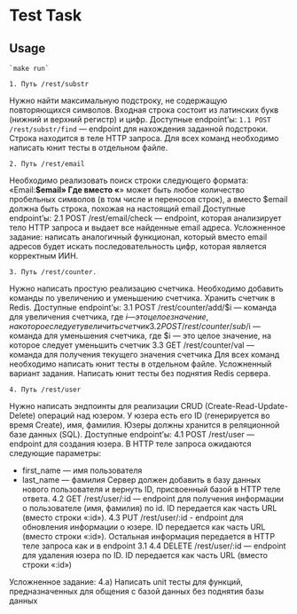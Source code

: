 
# Test Task

## Usage
    `make run`


`1. Путь /rest/substr`

Нужно найти максимальную подстроку, не содержащую повторяющихся символов.
Входная строка состоит из латинских букв (нижний и верхний регистр) и цифр.
Доступные endpoint’ы:
`1.1 POST /rest/substr/find` — 
endpoint для нахождения заданной подстроки. Строка
находится в теле HTTP запроса.
Для всех команд необходимо написать юнит тесты в отдельном файле.

`2. Путь /rest/email`

Необходимо реализовать поиск строки следующего формата:
«Email:__$email»
Где вместо «__» может быть любое количество пробельных символов (в том числе и
переносов строк), а вместо $email должна быть строка, похожая на настоящий email
Доступные endpoint’ы:
2.1 POST /rest/email/check — endpoint, которая анализирует тело HTTP запроса и
выдает все найденные email адреса.
Усложненное задание: написать аналогичный функционал, который вместо
email адресов будет искать последовательность цифр, которая является
корректным ИИН.

`3. Путь /rest/counter.`

Нужно написать простую реализацию счетчика. Необходимо добавить команды по
увеличению и уменьшению счетчика. Хранить счетчик в Redis.
Доступные endpoint’ы:
3.1 POST /rest/counter/add/$i — команда для увеличения счетчика, где $i — это целое
значение, на которое следует увеличить счетчик
3.2 POST /rest/counter/sub/$i — команда для уменьшения счетчика, где $i — это целое
значение, на которое следует уменьшить счетчик
3.3 GET /rest/counter/val — команда для получения текущего значения счетчика
Для всех команд необходимо написать юнит тесты в отдельном файле.
Усложненный вариант задания. Написать юнит тесты без поднятия Redis
сервера.

`4. Путь /rest/user`

Нужно написать эндпоинты для реализации CRUD (Create-Read-Update-Delete)
операций над юзером. У юзера есть его ID (генерируется во время Create), имя,
фамилия. Юзеры должны хранится в реляционной базе данных (SQL).
Доступные endpoint’ы:
4.1 POST /rest/user — endpoint для создания юзера. В HTTP теле запроса ожидаются
следующие параметры:
* first_name — имя пользователя
* last_name — фамилия
Сервер должен добавить в базу данных нового пользователя и вернуть ID,
присвоенный базой в HTTP теле ответа.
4.2 GET /rest/user/:id — endpoint для получения информации о пользователе (имя,
фамилия) по id. ID передается как часть URL (вместо строки «:id»).
4.3 PUT /rest/user/:id - endpoint для обновления информации о юзере. ID передается
как часть URL (вместо строки «:id»). Остальная информация передается в HTTP теле
запроса как и в endpoint 3.1
4.4 DELETE /rest/user/:id — endpoint для удаления юзера по ID. ID передается как
часть URL (вместо строки «:id»)

Усложненное задание:
4.а) Написать unit тесты для функций, предназначенных для общения с базой
данных без поднятия базы данных
